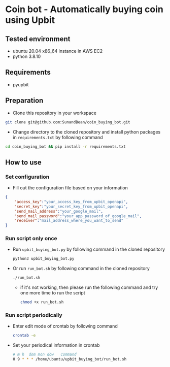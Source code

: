 # Coin bot - Automatically buying coin using Upbit

## Tested environment
- ubuntu 20.04 x86_64 instance in AWS EC2 
- python 3.8.10

## Requirements
- pyupbit

## Preparation
- Clone this repository in your workspace
``` bash
git clone git@github.com:SunandBean/coin_buying_bot.git
```
- Change directory to the cloned repository and install python packages in `requirements.txt` by following command
``` bash
cd coin_buying_bot && pip install -r requirements.txt
```

## How to use
### Set configuration
- Fill out the configuration file based on your information
``` json
{
    "access_key":"your_access_key_from_upbit_openapi",
    "secret_key":"your_secret_key_from_upbit_openapi",
    "send_mail_address":"your_google_mail",
    "send_mail_password":"your_app_password_of_google_mail",
    "receiver":"mail_address_where_you_want_to_send"
}
```

### Run script only once
- Run `upbit_buying_bot.py` by following command in the cloned repository
    ``` bash
    python3 upbit_buying_bot.py
    ```
- Or run `run_bot.sh` by following command in the cloned repository
    ``` bash
    ./run_bot.sh
    ```
    - if it's not working, then please run the following command and try one more time to run the script
        ``` bash
        chmod +x run_bot.sh
        ```

### Run script periodically
- Enter edit mode of crontab by following command 
    ``` bash
    crontab -e
    ```
- Set your periodical information in crontab
    ``` bash
    # m h  dom mon dow   command
    0 9 * * * /home/ubuntu/upbit_buying_bot/run_bot.sh
    ```